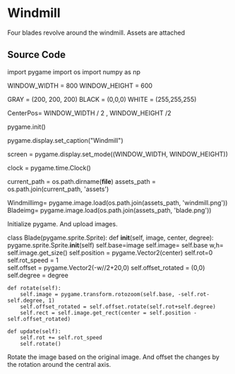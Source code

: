 # Windmill

Four blades revolve around the windmill.
Assets are attached

## Source Code

  import pygame
  import os
  import numpy as np

  WINDOW_WIDTH = 800
  WINDOW_HEIGHT = 600

  GRAY = (200, 200, 200)
  BLACK = (0,0,0)
  WHITE = (255,255,255)

  CenterPos= WINDOW_WIDTH / 2 , WINDOW_HEIGHT /2

  pygame.init()

  pygame.display.set_caption("Windmill")

  screen = pygame.display.set_mode((WINDOW_WIDTH, WINDOW_HEIGHT))

  clock = pygame.time.Clock()

  current_path = os.path.dirname(__file__)
  assets_path = os.path.join(current_path, 'assets')

  Windmillimg= pygame.image.load(os.path.join(assets_path, 'windmill.png'))
  Bladeimg= pygame.image.load(os.path.join(assets_path, 'blade.png'))


Initialize pygame. And upload images.

  class Blade(pygame.sprite.Sprite):
    def __init__(self, image, center, degree):
        pygame.sprite.Sprite.__init__(self)
        self.base=image
        self.image= self.base
        w,h= self.image.get_size()
        self.position = pygame.Vector2(center)
        self.rot=0
        self.rot_speed = 1        
        self.offset = pygame.Vector2(-w//2+20,0)
        self.offset_rotated = (0,0)
        self.degree = degree
      
    def rotate(self):     
        self.image = pygame.transform.rotozoom(self.base, -self.rot-self.degree, 1)
        self.offset_rotated = self.offset.rotate(self.rot+self.degree)
        self.rect = self.image.get_rect(center = self.position - self.offset_rotated)
        
    def update(self):
        self.rot += self.rot_speed
        self.rotate()
        
Rotate the image based on the original image. And offset the changes by the rotation around the central axis.

